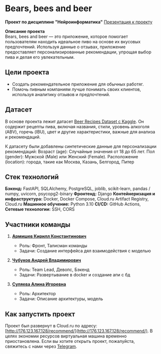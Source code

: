 # Bears, bees and beer   
**Проект по дисциплине "Нейроинформатика"**
[Презентация к проекту](https://www.figma.com/slides/w9Q6xgY01ICchMykVvEnnR/%D0%9D%D0%B5%D0%B9%D1%80%D0%BE%D0%B8%D0%BD%D1%84%D0%BE%D1%80%D0%BC%D0%B0%D1%82%D0%B8%D0%BA%D0%B0?node-id=1-25&t=RTVsNj41EZTGXNTC-1)

**Описание проекта**  
Bears, bees and beer  — это приложение, которое помогает пользователям находить идеальное пиво на основе их вкусовых предпочтений. Используя данные о отзывах, приложение предоставляет персонализированные рекомендации, упрощая выбор пива и делая его увлекательным.  

## Цели проекта  
- Создать рекомендательное приложение для обычных работяг.  
- Помочь пивным компаниям лучше понимать своих клиентов, используя аналитику отзывов и предпочтений.  

## Датасет 
В основе проекта лежит датасет [Beer Recipes Dataset с Kaggle](https://www.kaggle.com/datasets/jtrofe/beer-recipes/data). Он содержит рецепты пива, включая названия, стили, уровень алкоголя (ABV), горечь (IBU), цвет и другие характеристики, важные для анализа и рекомендаций.

К датасету были добавлены синтетические  данные для персонализации рекомендаций:
Возраст (age): Случайные значения от 18 до 65 лет.
Пол (gender): Мужской (Male) или Женский (Female).
Расположение (location): города, такие как Москва, Казань, Белгород, Питер

## Стек технологий  
**Бэкенд:** FastAPI, SQLAlchemy, PostgreSQL, joblib, scikit-learn, pandas / numpy, uvicorn, psycopg2-binary
**Фронтенд:** Django
**Контейнеризация и инфраструктура:** Docker, Docker Compose, Cloud.ru Artifact Registry, Cloud.ru 
**Машинное обучение:** Python  3.10 
**CI/CD:** GitHub Actions,
**Сетевые технологии:** SSH, CORS

## Участники команды  
1. **[Армишев Кирилл Константинович](https://github.com/armishev)**  
   - Роль: Фронт, Талисман команды
   - Задачи: Создание интерфейса дял взаимодействия с моделью

2. **[Чубуков Андрей Владимирович](https://github.com/Mrak0bEss)**
   - Роль: Team Lead, Девопс, Бэкенд
   - Задачи: Развертывание в docker и создание апи с бд

3. **[Суляева Алина Игоревна](https://github.com/lesopylka)** 
   - Роль: Архитектор
   - Задачи: Описание архитектуры, модель

## Как запустить проект  
Проект был развернут в Cloud.ru по адресу: [http://176.123.167.128/recommend/](http://176.123.167.128/recommend/). В целях экономии ресурсов виртуальная машина временно приостановлена. Если вы хотите открыть проект, пожалуйста, свяжитесь с нами через [Telegram](https://t.me/jfiweio).
